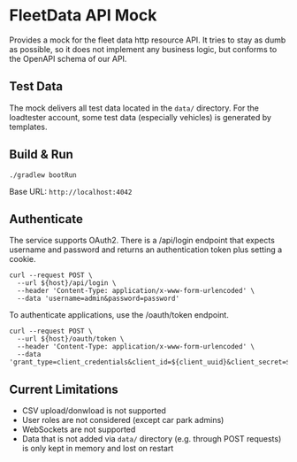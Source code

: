 # FleetData API Mock

Provides a mock for the fleet data http resource API. It tries to stay as dumb as possible, 
so it does not implement any business logic, but conforms to the OpenAPI schema of our API. 

## Test Data

The mock delivers all test data located in the `data/` directory. For the loadtester account, 
some test data (especially vehicles) is generated by templates. 

## Build  & Run

```
./gradlew bootRun
```

Base URL: `http://localhost:4042`

## Authenticate

The service supports OAuth2. There is a /api/login endpoint that expects username and 
password and returns an authentication token plus setting a cookie. 

```
curl --request POST \
  --url ${host}/api/login \
  --header 'Content-Type: application/x-www-form-urlencoded' \
  --data 'username=admin&password=password'
```

To authenticate applications, use the /oauth/token endpoint.

```
curl --request POST \
  --url ${host}/oauth/token \
  --header 'Content-Type: application/x-www-form-urlencoded' \
  --data 'grant_type=client_credentials&client_id=${client_uuid}&client_secret=${client_secret}'
```


## Current Limitations
- CSV upload/donwload is not supported
- User roles are not considered (except car park admins)
- WebSockets are not supported
- Data that is not added via `data/` directory (e.g. through POST requests) is only kept in memory and lost on restart 
